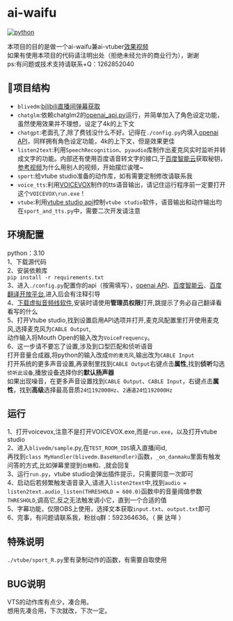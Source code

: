 # ai-waifu
<a href="https://www.python.org">
    <img src="https://img.shields.io/badge/python-3.10+-blue.svg" alt="python">
</a>

本项目的目的是做一个ai-waifu兼ai-vtuber[效果视频](https://www.bilibili.com/video/BV1zu4y1U7Ae/?share_source=copy_web&vd_source=be871ab215f9686e9cf85ae02546df3f)  
如果有使用本项目的代码请注明出处（拒绝未经允许的商业行为），谢谢  
ps:有问题或技术支持请联系+Q：1262852040  

## 📖项目结构

- `blivedm`:[bilibili直播间弹幕获取](https://github.com/xfgryujk/blivedm)
- `chatglm`:依赖chatglm2的[openai_api.py](https://github.com/THUDM/ChatGLM2-6B/blob/main/openai_api.py)运行，并简单加入了角色设定功能，虽然使用效果并不理想，设定了4k的上下文
- `chatgpt`:老面孔了,除了费钱没什么不好。记得在`./config.py`内填入[openai API](https://platform.openai.com/account/api-keys)，同样拥有角色设定功能，4k的上下文，但是效果更佳
- `listen2text`:利用`SpeechRecognition`、`pyaudio`库制作出麦克风实时监听并转成文字的功能。内部还有使用百度语音转文字的接口,于[百度智能云](https://console.bce.baidu.com/ai/#/ai/speech/overview/index)获取秘钥，[参考视频](https://www.bilibili.com/video/BV1PN41127GF/?share_source=copy_web&vd_source=be871ab215f9686e9cf85ae02546df3f&t=228)为什么用别人的视频，开始摆烂诶嘿~
- `sport`:给vtube studio准备的动作库，如有需要定制修改请联系我
- `voice_tts`:利用[VOICEVOX](https://voicevox.hiroshiba.jp/)制作的tts语音输出，请记住运行程序前一定要打开这个`VOICEVOX\run.exe`！
- `vtube`:利用[vtube studio api](https://github.com/DenchiSoft/VTubeStudio)控制`vtube studio`软件，语音输出和动作输出均在`sport_and_tts.py`中，需要二次开发请注意


## 环境配置
python：3.10  
1、下载源代码  
2、安装依赖库  
`pip install -r requirements.txt`  
3、进入`./config.py`配置你的api（按需填写），[openai API](https://platform.openai.com/account/api-keys)、[百度智能云](https://console.bce.baidu.com/ai/#/ai/speech/overview/index)、[百度翻译开放平台](https://fanyi-api.baidu.com/api/trans/product/desktop),进入后会有注释引导  
4、[下载虚拟音频线软件](https://vb-audio.com/Cable/index.htm),安装时请使用**管理员权限**打开,跳提示了务必自己翻译看看写的什么  
5、打开Vtube studio,找到设置启用API选项并打开,麦克风配置里打开使用麦克风,选择麦克风为`CABLE Output`,  
动作输入将Mouth Open的输入改为`VoiceFrequency`。  
6、这一步请不要忘了设置,涉及到口型匹配和侦听语音  
打开音量合成器,将python的输入改成`你的麦克风`,输出改为`CABLE Input `  
打开系统的更多声音设置,再录制里找到`CABLE Output`右键点击**属性**,找到**侦听**勾选`侦听此设备`,播放设备选择你的**默认扬声器**  
如果出现噪音，在更多声音设置找到`CABLE Output`、`CABLE Input`，右键点击**属性**，找到**高级**选择最高音质`24位192000Hz`、`2通道24位192000Hz`  


## 运行
1、打开voicevox,注意不是打开VOICEVOX.exe,而是`run.exe`，以及打开vtube studio  
2、进入`blivedm/sample`.py,在`TEST_ROOM_IDS`填入直播间id,  
再找到`class MyHandler(blivedm.BaseHandler)`函数，`_on_danmaku`里面有触发问答的方式,比如弹幕里提到`白糖`和`。`,就会回复  
3、运行`run.py`，vtube studio会弹出插件提示，只需要同意一次即可  
4、启动后若频繁触发语音录入,请进入`listen2text`中,找到`audio = listen2text.audio_listen(THRESHOLD = 600.0)`函数中的音量阈值参数`THRESHOLD`,调高它,反之无法触发调小它，直到一个合适的值  
5、字幕功能，仅限OBS上使用，选择文本获取`input.txt`、`output.txt`即可  
6、完事，有问题请联系我，粉丝q群：592364636。（ 撅 达咩 ）  


## 特殊说明
`./vtube/sport_R.py`里有录制动作的函数，有需要自取使用  


## BUG说明
VTS的动作库有点少，凑合用。  
想用先凑合用，下次就改，下次一定。  
